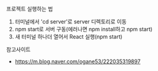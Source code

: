 
프로젝트 실행하는 법

1. 터미널에서 'cd server'로 server 디렉토리로 이동
2. npm start로 서버 구동(에러나면 npm install하고 npm start)
3. 새 터미널 하나더 열어서 React 실행(npm start)

참고사이트

- https://m.blog.naver.com/ogane53/222035319897